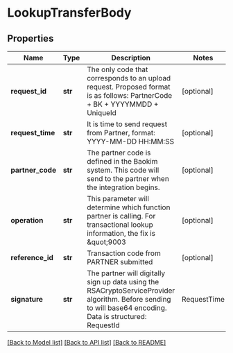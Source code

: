 # LookupTransferBody

## Properties
Name | Type | Description | Notes
------------ | ------------- | ------------- | -------------
**request_id** | **str** | The only code that corresponds to an upload request. Proposed format is as follows: PartnerCode + BK + YYYYMMDD + UniqueId | [optional] 
**request_time** | **str** | It is time to send request from Partner, format: YYYY-MM-DD HH:MM:SS | [optional] 
**partner_code** | **str** | The partner code is defined in the Baokim system. This code will send to the partner when the integration begins. | [optional] 
**operation** | **str** | This parameter will determine which function partner is calling. For transactional lookup information, the fix is \&quot;9003 | [optional] 
**reference_id** | **str** | Transaction code from PARTNER submitted | [optional] 
**signature** | **str** | The partner will digitally sign up data using the RSACryptoServiceProvider algorithm. Before sending to will base64 encoding. Data is structured: RequestId|RequestTime|PartnerCode| Operation|ReferenceId | [optional] 

[[Back to Model list]](../README.md#documentation-for-models) [[Back to API list]](../README.md#documentation-for-api-endpoints) [[Back to README]](../README.md)

